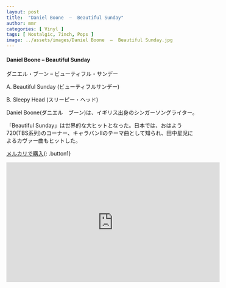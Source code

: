 ```yaml
---
layout: post
title:  "Daniel Boone  –  Beautiful Sunday"
author: mmr
categories: [ Vinyl ]
tags: [ Nostalgic, 7inch, Pops ]
image: ../assets/images/Daniel Boone  –  Beautiful Sunday.jpg
---
```


#### Daniel Boone  –  Beautiful Sunday

ダニエル・ブーン – ビューティフル・サンデー

A. Beautiful Sunday (ビューティフルサンデー)

B. Sleepy Head (スリーピー・ヘッド)

Daniel Boone(ダニエル　ブーン)は、イギリス出身のシンガーソングライター。

「Beautiful Sunday」は世界的な大ヒットとなった。日本では、おはよう720(TBS系列)のコーナー、キャラバンIIのテーマ曲として知られ、田中星児によるカヴァー曲もヒットした。

[メルカリで購入](https://jp.mercari.com/item/m26206683397?afid=6142608987){: .button1}


<iframe width="560" height="315" src="https://www.youtube.com/embed/Y9Vu6ASwdKE?si=RW7s2nUqYxVoS100" title="YouTube video player" frameborder="0" allow="accelerometer; autoplay; clipboard-write; encrypted-media; gyroscope; picture-in-picture; web-share" referrerpolicy="strict-origin-when-cross-origin" allowfullscreen></iframe>
